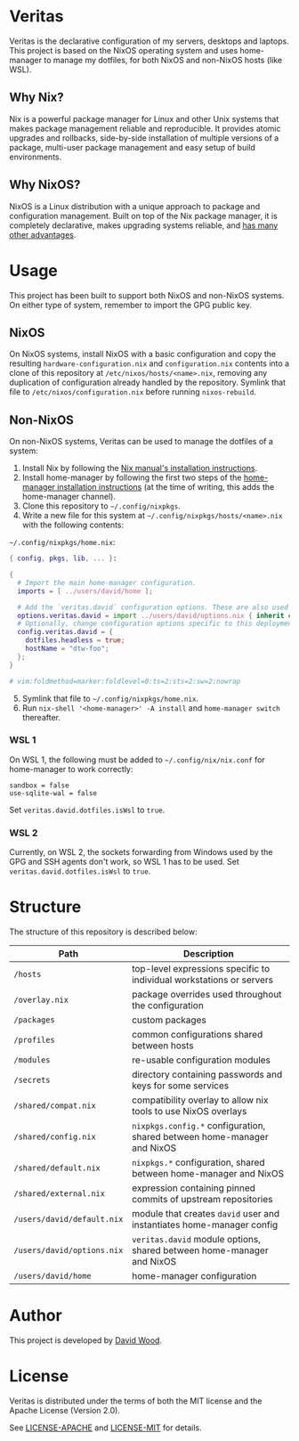 # Veritas
Veritas is the declarative configuration of my servers, desktops and laptops. This project is based
on the NixOS operating system and uses home-manager to manage my dotfiles, for both NixOS and
non-NixOS hosts (like WSL).

## Why Nix?
Nix is a powerful package manager for Linux and other Unix systems that makes package management
reliable and reproducible. It provides atomic upgrades and rollbacks, side-by-side installation of
multiple versions of a package, multi-user package management and easy setup of build environments.

## Why NixOS?
NixOS is a Linux distribution with a unique approach to package and configuration management. Built
on top of the Nix package manager, it is completely declarative, makes upgrading systems reliable,
and [has many other advantages](https://nixos.org/nixos/about.html).

# Usage
This project has been built to support both NixOS and non-NixOS systems. On either type of system,
remember to import the GPG public key.

## NixOS
On NixOS systems, install NixOS with a basic configuration and copy the resulting
`hardware-configuration.nix` and `configuration.nix` contents into a clone of this repository at
`/etc/nixos/hosts/<name>.nix`, removing any duplication of configuration already handled by the
repository. Symlink that file to `/etc/nixos/configuration.nix` before running `nixos-rebuild`.

## Non-NixOS
On non-NixOS systems, Veritas can be used to manage the dotfiles of a system:

1. Install Nix by following the [Nix manual's installation instructions][nixos_install].
2. Install home-manager by following the first two steps of the
   [home-manager installation instructions][home-manager_install] (at the time of writing, this
   adds the home-manager channel).
3. Clone this repository to `~/.config/nixpkgs`.
4. Write a new file for this system at `~/.config/nixpkgs/hosts/<name>.nix` with the following
   contents:

`~/.config/nixpkgs/home.nix`:

```nix
{ config, pkgs, lib, ... }:

{
  # Import the main home-manager configuration.
  imports = [ ../users/david/home ];

  # Add the `veritas.david` configuration options. These are also used from NixOS.
  options.veritas.david = import ../users/david/options.nix { inherit config; inherit lib; };
  # Optionally, change configuration options specific to this deployment of Veritas.
  config.veritas.david = {
    dotfiles.headless = true;
    hostName = "dtw-foo";
  };
}

# vim:foldmethod=marker:foldlevel=0:ts=2:sts=2:sw=2:nowrap
```

5. Symlink that file to `~/.config/nixpkgs/home.nix`.
6. Run `nix-shell '<home-manager>' -A install` and `home-manager switch` thereafter.

[nixos_install]: https://nixos.org/nix/manual/#chap-installation
[home-manager_install]: https://github.com/rycee/home-manager#installation

### WSL 1
On WSL 1, the following must be added to `~/.config/nix/nix.conf` for home-manager to work
correctly:

```
sandbox = false
use-sqlite-wal = false
```

Set `veritas.david.dotfiles.isWsl` to `true`.

### WSL 2
Currently, on WSL 2, the sockets forwarding from Windows used by the GPG and SSH agents don't
work, so WSL 1 has to be used. Set `veritas.david.dotfiles.isWsl` to `true`.

# Structure
The structure of this repository is described below:

Path                       | Description
----                       | -----------
`/hosts`                   | top-level expressions specific to individual workstations or servers
`/overlay.nix`             | package overrides used throughout the configuration
`/packages`                | custom packages
`/profiles`                | common configurations shared between hosts
`/modules`                 | re-usable configuration modules
`/secrets`                 | directory containing passwords and keys for some services
`/shared/compat.nix`       | compatibility overlay to allow nix tools to use NixOS overlays
`/shared/config.nix`       | `nixpkgs.config.*` configuration, shared between home-manager and NixOS
`/shared/default.nix`      | `nixpkgs.*` configuration, shared between home-manager and NixOS
`/shared/external.nix`     | expression containing pinned commits of upstream repositories
`/users/david/default.nix` | module that creates `david` user and instantiates home-manager config
`/users/david/options.nix` | `veritas.david` module options, shared between home-manager and NixOS
`/users/david/home`        | home-manager configuration

# Author
This project is developed by [David Wood](https://davidtw.co).

# License
Veritas is distributed under the terms of both the MIT license and the Apache License (Version 2.0).

See [LICENSE-APACHE](LICENSE-APACHE) and [LICENSE-MIT](LICENSE-MIT) for details.
